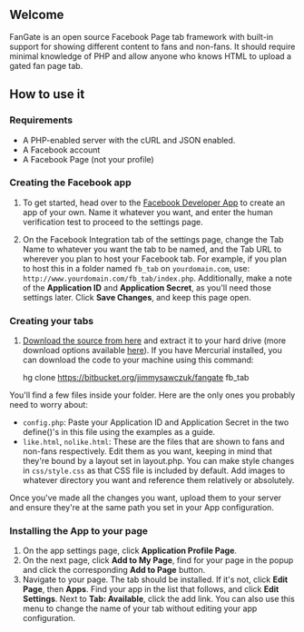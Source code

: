 ## Welcome ##

FanGate is an open source Facebook Page tab framework with built-in support for showing different content to fans and non-fans. It should require minimal knowledge of PHP and allow anyone who knows HTML to upload a gated fan page tab.

## How to use it ##

### Requirements ###

 * A PHP-enabled server with the cURL and JSON enabled.
 * A Facebook account
 * A Facebook Page (not your profile)

### Creating the Facebook app ###

 1. To get started, head over to the [Facebook Developer App][1] to create an app of your own. Name it whatever you want, and enter the human verification test to proceed to the settings page.

 2. On the Facebook Integration tab of the settings page, change the Tab Name to whatever you want the tab to be named, and the Tab URL to wherever you plan to host your Facebook tab. For example, if you plan to host this in a folder named `fb_tab` on `yourdomain.com`, use: `http://www.yourdomain.com/fb_tab/index.php`. Additionally, make a note of the **Application ID** and **Application Secret**, as you'll need those settings later. Click **Save Changes**, and keep this page open.

### Creating your tabs ###

 1. [Download the source from here][2] and extract it to your hard drive (more download options available [here][3]). If you have Mercurial installed, you can download the code to your machine using this command:

	hg clone https://bitbucket.org/jimmysawczuk/fangate fb_tab 

You'll find a few files inside your folder. Here are the only ones you probably need to worry about:

 * `config.php`: Paste your Application ID and Application Secret in the two define()'s in this file using the examples as a guide.
 * `like.html`, `nolike.html`: These are the files that are shown to fans and non-fans respectively. Edit them as you want, keeping in mind that they're bound by a layout set in layout.php. You can make style changes in `css/style.css` as that CSS file is included by default. Add images to whatever directory you want and reference them relatively or absolutely.

Once you've made all the changes you want, upload them to your server and ensure they're at the same path you set in your App configuration.

### Installing the App to your page ###

 1. On the app settings page, click **Application Profile Page**.
 2. On the next page, click **Add to My Page**, find for your page in the popup and click the corresponding **Add to Page** button.
 3. Navigate to your page. The tab should be installed. If it's not, click **Edit Page**, then **Apps**. Find your app in the list that follows, and click **Edit Settings**. Next to **Tab: Available**, click the add link. You can also use this menu to change the name of your tab without editing your app configuration.

  [1]: http://www.facebook.com/developers
  [2]: https://bitbucket.org/jimmysawczuk/fangate/get/tip.zip
  [3]: https://bitbucket.org/jimmysawczuk/fangate/downloads